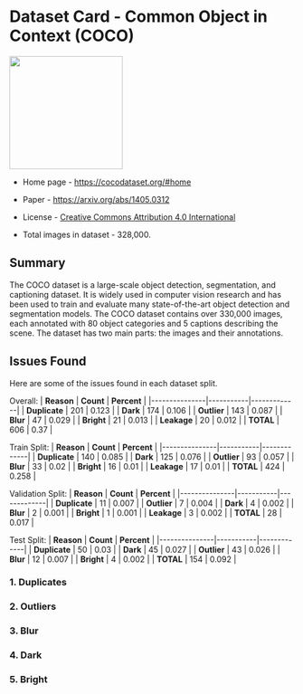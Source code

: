 # Dataset Card - Common Object in Context (COCO)
<img src="https://cocodataset.org/images/coco-examples.jpg" height="200" />

+ Home page - https://cocodataset.org/#home

+ Paper - https://arxiv.org/abs/1405.0312

+ License - [Creative Commons Attribution 4.0 International](https://creativecommons.org/licenses/by/4.0/legalcode)

+ Total images in dataset - 328,000.

## Summary
The COCO dataset is a large-scale object detection, segmentation, and captioning dataset. It is widely used in computer vision research and has been used to train and evaluate many state-of-the-art object detection and segmentation models.
The COCO dataset contains over 330,000 images, each annotated with 80 object categories and 5 captions describing the scene. The dataset has two main parts: the images and their annotations.

## Issues Found
Here are some of the issues found in each dataset split.

Overall:
| **Reason**    | **Count** | **Percent** |
|---------------|-----------|-------------|
| **Duplicate** | 201       | 0.123       |
| **Dark**      | 174       | 0.106       |
| **Outlier**   | 143       | 0.087       |
| **Blur**      | 47        | 0.029       |
| **Bright**    | 21        | 0.013       |
| **Leakage**   | 20        | 0.012       |
| **TOTAL**     | 606       | 0.37        |

Train Split:
| **Reason**    | **Count** | **Percent** |
|---------------|-----------|-------------|
| **Duplicate** | 140       | 0.085       |
| **Dark**      | 125       | 0.076       |
| **Outlier**   | 93        | 0.057       |
| **Blur**      | 33        | 0.02        |
| **Bright**    | 16        | 0.01        |
| **Leakage**   | 17        | 0.01        |
| **TOTAL**     | 424       | 0.258       |

Validation Split:
| **Reason**    | **Count** | **Percent** |
|---------------|-----------|-------------|
| **Duplicate** | 11        | 0.007       |
| **Outlier**   | 7         | 0.004       |
| **Dark**      | 4         | 0.002       |
| **Blur**      | 2         | 0.001       |
| **Bright**    | 1         | 0.001       |
| **Leakage**   | 3         | 0.002       |
| **TOTAL**     | 28        | 0.017       |

Test Split:
| **Reason**    | **Count** | **Percent** |
|---------------|-----------|-------------|
| **Duplicate** | 50        | 0.03        |
| **Dark**      | 45        | 0.027       |
| **Outlier**   | 43        | 0.026       |
| **Blur**      | 12        | 0.007       |
| **Bright**    | 4         | 0.002       |
| **TOTAL**     | 154       | 0.092       |


### 1. Duplicates

### 2. Outliers

### 3. Blur

### 4. Dark

### 5. Bright
